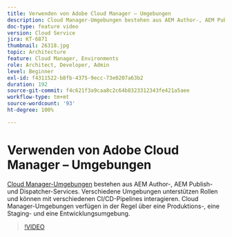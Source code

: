```yaml
---
title: Verwenden von Adobe Cloud Manager – Umgebungen
description: Cloud Manager-Umgebungen bestehen aus AEM Author-, AEM Publish- und Dispatcher-Services. Verschiedene Umgebungen unterstützen Rollen und können mit verschiedenen CI/CD-Pipelines interagieren. Cloud Manager-Umgebungen verfügen in der Regel über eine Produktions-, eine Staging- und eine Entwicklungsumgebung.
doc-type: feature video
version: Cloud Service
jira: KT-6871
thumbnail: 26318.jpg
topic: Architecture
feature: Cloud Manager, Environments
role: Architect, Developer, Admin
level: Beginner
exl-id: f4311522-b8fb-4375-9ecc-73e0207a63b2
duration: 192
source-git-commit: f4c621f3a9caa8c2c64b8323312343fe421a5aee
workflow-type: tm+mt
source-wordcount: '93'
ht-degree: 100%

---
```


# Verwenden von Adobe Cloud Manager – Umgebungen

[Cloud Manager-Umgebungen](https://experienceleague.adobe.com/docs/experience-manager-cloud-manager/using/how-to-use/manage-your-environment.html?lang=de) bestehen aus AEM Author-, AEM Publish- und Dispatcher-Services. Verschiedene Umgebungen unterstützen Rollen und können mit verschiedenen CI/CD-Pipelines interagieren. Cloud Manager-Umgebungen verfügen in der Regel über eine Produktions-, eine Staging- und eine Entwicklungsumgebung.

>[!VIDEO](https://video.tv.adobe.com/v/26318?quality=12&learn=on)
